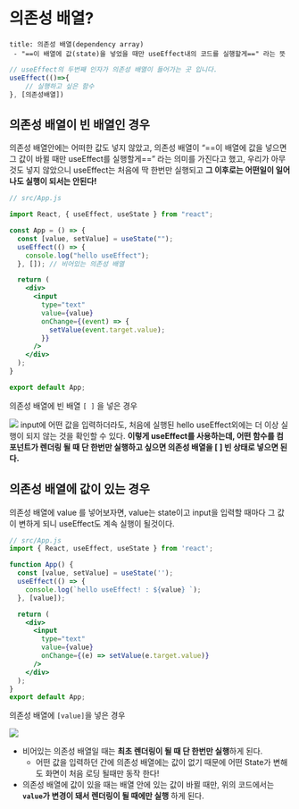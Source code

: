 # 의존성 배열?

```ad-note
title: 의존성 배열(dependency array)
 - "==이 배열에 값(state)을 넣었을 때만 useEffect내의 코드를 실행할게==" 라는 뜻
```

```jsx
// useEffect의 두번째 인자가 의존성 배열이 들어가는 곳 입니다.
useEffect(()=>{
	// 실행하고 싶은 함수
}, [의존성배열])
```

## 의존성 배열이 빈 배열인 경우

의존성 배열안에는 어떠한 값도 넣지 않았고, 의존성 배열이 “==이 배열에 값을 넣으면 그 값이 바뀔 때만 useEffect를 실행할게==” 라는 의미를 가진다고 했고, 우리가 아무것도 넣지 않았으니 useEffect는 처음에 딱 한번만 실행되고 **그 이후로는 어떤일이 일어나도 실행이 되서는 안된다!**
```jsx
// src/App.js

import React, { useEffect, useState } from "react";

const App = () => {
  const [value, setValue] = useState("");
  useEffect(() => {
    console.log("hello useEffect");
  }, []); // 비어있는 의존성 배열

  return (
    <div>
      <input
        type="text"
        value={value}
        onChange={(event) => {
          setValue(event.target.value);
        }}
      />
    </div>
  );
}

export default App;
```

의존성 배열에 빈 배열 `[ ]` 을 넣은 경우

![](https://i.imgur.com/TDZoTYL.gif)
input에 어떤 값을 입력하더라도, 처음에 실행된 hello useEffect외에는 더 이상 실행이 되지 않는 것을 확인할 수 있다. **이렇게 useEffect를 사용하는데, 어떤 함수를 컴포넌트가 렌더링 될 때 단 한번만 실행하고 싶으면 의존성 배열을 [ ] 빈 상태로 넣으면 된다.**

## 의존성 배열에 값이 있는 경우

의존성 배열에 value 를 넣어보자면, value는 state이고 input을 입력할 때마다 그 값이 변하게 되니 useEffect도 계속 실행이 될것이다.
```jsx
// src/App.js
import { React, useEffect, useState } from 'react';

function App() {
  const [value, setValue] = useState('');
  useEffect(() => {
    console.log(`hello useEffect! : ${value} `);
  }, [value]);

  return (
    <div>
      <input
        type="text"
        value={value}
        onChange={(e) => setValue(e.target.value)}
      />
    </div>
  );
}
export default App;

```

의존성 배열에 `[value]`을 넣은 경우

![](https://i.imgur.com/5O0TUst.gif)

- 비어있는 의존성 배열일 때는 **최초 렌더링이 될 때 단 한번만 실행**하게 된다.
	- 어떤 값을 입력하던 간에 의존성 배열에는 값이 없기 때문에 어떤 State가 변해도 화면이 처음 로딩 될때만 동작 한다!
- 의존성 배열에 값이 있을 때는 배열 안에 있는 값이 바뀔 때만, 위의 코드에서는 **`value`가 변경이 돼서 렌더링이 될 때에만 실행** 하게 된다.